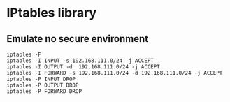 # IPtables library

## Emulate no secure environment
```  
iptables -F
iptables -I INPUT -s 192.168.111.0/24 -j ACCEPT
iptables -I OUTPUT -d  192.168.111.0/24 -j ACCEPT
iptables -I FORWARD -s 192.168.111.0/24 -d 192.168.111.0/24 -j ACCEPT
iptables -P INPUT DROP
iptables -P OUTPUT DROP
iptables -P FORWARD DROP
```  
